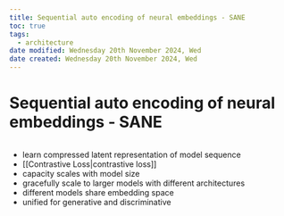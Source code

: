 ```yaml
---
title: Sequential auto encoding of neural embeddings - SANE
toc: true
tags:
  - architecture
date modified: Wednesday 20th November 2024, Wed
date created: Wednesday 20th November 2024, Wed
---
```


# Sequential auto encoding of neural embeddings - SANE
```toc
```
- learn compressed latent representation of model sequence
- [[Contrastive Loss|contrastive loss]]
- capacity scales with model size
- gracefully scale to larger models with different architectures
- different models share embedding space
- unified for generative and discriminative